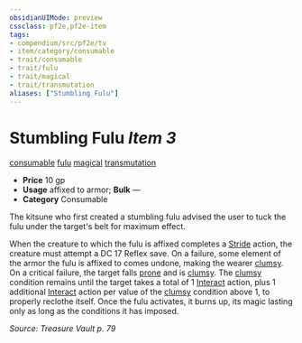 ```yaml
---
obsidianUIMode: preview
cssclass: pf2e,pf2e-item
tags:
- compendium/src/pf2e/tv
- item/category/consumable
- trait/consumable
- trait/fulu
- trait/magical
- trait/transmutation
aliases: ["Stumbling Fulu"]
---
```

# Stumbling Fulu *Item 3*  
[consumable](rules/traits/consumable.md)  [fulu](rules/traits/fulu-som.md)  [magical](rules/traits/magical.md)  [transmutation](rules/traits/transmutation.md)  

- **Price** 10 gp
- **Usage** affixed to armor; **Bulk** —
- **Category** Consumable

The kitsune who first created a stumbling fulu advised the user to tuck the fulu under the target's belt for maximum effect.

When the creature to which the fulu is affixed completes a [Stride](rules/actions/stride.md) action, the creature must attempt a DC 17 Reflex save. On a failure, some element of the armor the fulu is affixed to comes undone, making the wearer [clumsy](rules/conditions.md#Clumsy). On a critical failure, the target falls [prone](rules/conditions.md#Prone) and is [clumsy](rules/conditions.md#Clumsy). The [clumsy](rules/conditions.md#Clumsy) condition remains until the target takes a total of 1 [Interact](rules/actions/interact.md) action, plus 1 additional [Interact](rules/actions/interact.md) action per value of the [clumsy](rules/conditions.md#Clumsy) condition above 1, to properly reclothe itself. Once the fulu activates, it burns up, its magic lasting only as long as the conditions it has imposed.

*Source: Treasure Vault p. 79*